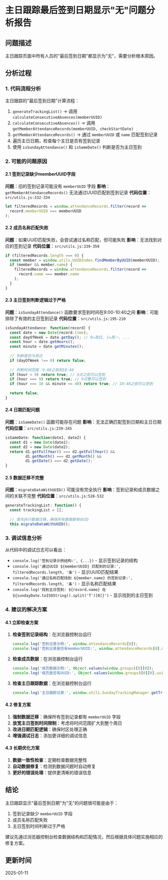 # 主日跟踪最后签到日期显示"无"问题分析报告

## 问题描述
主日跟踪页面中所有人员的"最后签到日期"都显示为"无"，需要分析根本原因。

## 分析过程

### 1. 代码流程分析

主日跟踪的"最后签到日期"计算流程：
1. `generateTrackingList()` → 调用 `calculateConsecutiveAbsences(memberUUID)`
2. `calculateConsecutiveAbsences()` → 调用 `getMemberAttendanceRecords(memberUUID, checkStartDate)`
3. `getMemberAttendanceRecords()` → 通过 `memberUUID` 或 `name` 匹配签到记录
4. 遍历主日日期，检查每个主日是否有签到记录
5. 使用 `isSundayAttendance()` 和 `isSameDate()` 判断是否为主日签到

### 2. 可能的问题原因

#### 2.1 签到记录缺少memberUUID字段
**问题**：旧的签到记录可能没有 `memberUUID` 字段
**影响**：`getMemberAttendanceRecords()` 无法通过UUID匹配到签到记录
**代码位置**：`src/utils.js:332-334`

```javascript
let filteredRecords = window.attendanceRecords.filter(record => 
  record.memberUUID === memberUUID
);
```

#### 2.2 成员名称匹配失败
**问题**：如果UUID匹配失败，会尝试通过名称匹配，但可能失败
**影响**：无法找到对应的签到记录
**代码位置**：`src/utils.js:339-359`

```javascript
if (filteredRecords.length === 0) {
  const member = window.utils.UUIDIndex.findMemberByUUID(memberUUID);
  if (member && member.name) {
    filteredRecords = window.attendanceRecords.filter(record => 
      record.name === member.name
    );
  }
}
```

#### 2.3 主日签到判断逻辑过于严格
**问题**：`isSundayAttendance()` 函数要求签到时间在9:00-10:40之间
**影响**：可能排除了有效的主日签到记录
**代码位置**：`src/utils.js:195-210`

```javascript
isSundayAttendance: function(record) {
  const date = new Date(record.time);
  const dayOfWeek = date.getDay(); // 0=周日, 1=周一, ...
  const hour = date.getHours();
  const minute = date.getMinutes();
  
  // 判断是否为周日
  if (dayOfWeek !== 0) return false;
  
  // 判断时间范围：9:00之前到10:40
  if (hour < 9) return true; // 9点之前可以签到
  if (hour === 9) return true; // 9点整可以签到
  if (hour === 10 && minute <= 40) return true; // 10:40之前可以签到
  
  return false;
}
```

#### 2.4 日期匹配问题
**问题**：`isSameDate()` 函数可能存在问题
**影响**：无法正确匹配签到日期和主日日期
**代码位置**：`src/utils.js:239-245`

```javascript
isSameDate: function(date1, date2) {
  const d1 = new Date(date1);
  const d2 = new Date(date2);
  return d1.getFullYear() === d2.getFullYear() &&
         d1.getMonth() === d2.getMonth() &&
         d1.getDate() === d2.getDate();
}
```

#### 2.5 数据迁移不完整
**问题**：`migrateDataWithUUID()` 可能没有完全执行
**影响**：签到记录和成员数据之间的关联不完整
**代码位置**：`src/utils.js:528-532`

```javascript
generateTrackingList: function() {
  const trackingList = [];
  
  // 首先执行数据迁移，确保所有数据都有UUID
  this.migrateDataWithUUID();
```

### 3. 调试信息分析

从代码中的调试日志可以看出：
- `console.log('签到记录示例结构:', {...})` - 显示签到记录的结构
- `console.log('通过UUID ${memberUUID} 匹配到的记录:', filteredRecords.length, '条')` - 显示UUID匹配结果
- `console.log('通过名称匹配找到 ${member.name} 的签到记录:', filteredRecords.length, '条')` - 显示名称匹配结果
- `console.log('找到主日签到: ${record.name} 在 ${sundayDate.toISOString().split('T')[0]}')` - 显示找到的主日签到

### 4. 建议的解决方案

#### 4.1 立即检查方案
1. **检查签到记录结构**：在浏览器控制台运行
   ```javascript
   console.log('签到记录示例:', window.attendanceRecords[0]);
   console.log('签到记录是否有memberUUID:', window.attendanceRecords[0].memberUUID);
   ```

2. **检查成员数据**：在浏览器控制台运行
   ```javascript
   console.log('成员数据示例:', Object.values(window.groups)[0][0]);
   console.log('成员是否有UUID:', Object.values(window.groups)[0][0].uuid);
   ```

3. **检查主日跟踪数据**：在浏览器控制台运行
   ```javascript
   console.log('主日跟踪记录:', window.utils.SundayTrackingManager.getTrackingRecords());
   ```

#### 4.2 修复方案
1. **强制数据迁移**：确保所有签到记录都有 `memberUUID` 字段
2. **放宽主日签到时间限制**：考虑将时间范围扩大到整个周日
3. **改进日期匹配逻辑**：确保时区处理正确
4. **增强调试日志**：添加更详细的调试信息

#### 4.3 长期优化方案
1. **数据一致性检查**：定期检查数据完整性
2. **自动数据修复**：检测到数据问题时自动修复
3. **更好的错误处理**：提供更清晰的错误信息

## 结论

主日跟踪显示"最后签到日期"为"无"的问题很可能是由于：
1. 签到记录缺少 `memberUUID` 字段
2. 成员名称匹配失败
3. 主日签到时间判断过于严格

建议先通过浏览器控制台检查数据结构和匹配情况，然后根据具体问题实施相应的修复方案。

## 更新时间
2025-01-11


